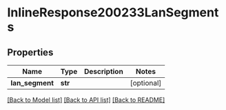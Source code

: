 # InlineResponse200233LanSegments

## Properties
Name | Type | Description | Notes
------------ | ------------- | ------------- | -------------
**lan_segment** | **str** |  | [optional] 

[[Back to Model list]](../README.md#documentation-for-models) [[Back to API list]](../README.md#documentation-for-api-endpoints) [[Back to README]](../README.md)

